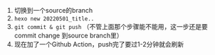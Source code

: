 1. 切换到一个source的branch
2. `hexo new 20220501_title..`
3. `git commit & git push` （不管上面那个步骤能不能用，这一步还是要commit change 到source branch里）
4. 现在加了一个Github Action，push完了要过1-2分钟就会刷新